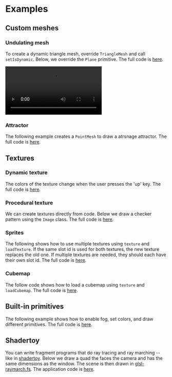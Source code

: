 # Examples

## Custom meshes

### Undulating mesh

To create a dynamic triangle mesh, override `TriangleMesh` and call `setIsDynamic`. Below, we override the `Plane` primitive. The full code is [here](https://github.com/alinen/agl/blob/main/examples/undulate.cpp).

<video controls>
  <source src="movie.mp4" type="video/mov">
  Your browser does not support the video tag.
</video> 

### Attractor

The following example creates a `PointMesh` to draw a atrsnage attractor. The full code is [here](https://github.com/alinen/agl/blob/main/examples/attractor.cpp).

## Textures

### Dynamic texture

The colors of the texture change when the user presses the 'up' key. The full code is [here](https://github.com/alinen/agl/blob/main/examples/texture.cpp).

### Procedural texture

We can create textures directly from code. Below we draw a checker pattern using the `Image` class. The full code is [here](https://github.com/alinen/agl/blob/main/examples/checker.cpp).

### Sprites

The following shows how to use multiple textures using `texture` and `loadTexture`. If the same slot id is used for both textures, the new texture replaces the old one. If multiple textures are needed, they should each have their own slot id. The full code is [here](https://github.com/alinen/agl/blob/main/examples/sprites.cpp).

### Cubemap

The follow code shows how to load a cubemap using `texture` and `loadCubemap`. The full code is [here]().

## Built-in primitives

The following example shows how to enable fog, set colors, and draw different primitives. The full code is [here](https://github.com/alinen/agl/blob/main/examples/shapes.cpp).

## Shadertoy

You can write fragment programs that do ray tracing and ray marching -- like in [shadertoy](https://www.shadertoy.com). Below we draw a quad the faces the camera and has the same dimensions as the window. The scene is then drawn in [glsl-raymarch.fs](https://github.com/alinen/agl/blob/main/shaders/glsl-raymarch.fs). The application code is [here](https://github.com/alinen/agl/blob/main/shaders/shadertoy_raymarch_csg.fs).
